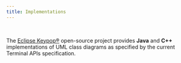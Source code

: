 ```yaml
---
title: Implementations
---
```


<br>


The [Eclipse Keypop®](https://keypop.org/) open-source project provides **Java** and **C++** implementations
of UML class diagrams as specified by the current Terminal APIs specification.
